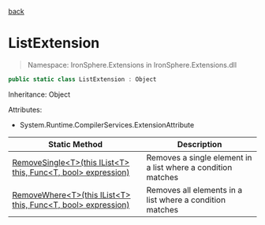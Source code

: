 ﻿[back](/IronSphere.Extensions/types)

# ListExtension

> Namespace: IronSphere.Extensions in  IronSphere.Extensions.dll



```csharp
public static class ListExtension : Object
```
Inheritance: Object



Attributes:
        
* System.Runtime.CompilerServices.ExtensionAttribute




| Static Method | Description |
| --- | --- |
| [RemoveSingle&lt;T&gt;(this IList&lt;T&gt; this, Func&lt;T, bool&gt; expression)](ListExtension_RemoveSingle-T-(IList-T-,Func-T,Boolean-)) | Removes a single element in a list where a condition matches |
| [RemoveWhere&lt;T&gt;(this IList&lt;T&gt; this, Func&lt;T, bool&gt; expression)](ListExtension_RemoveWhere-T-(IList-T-,Func-T,Boolean-)) | Removes all elements in a list where a condition matches |
